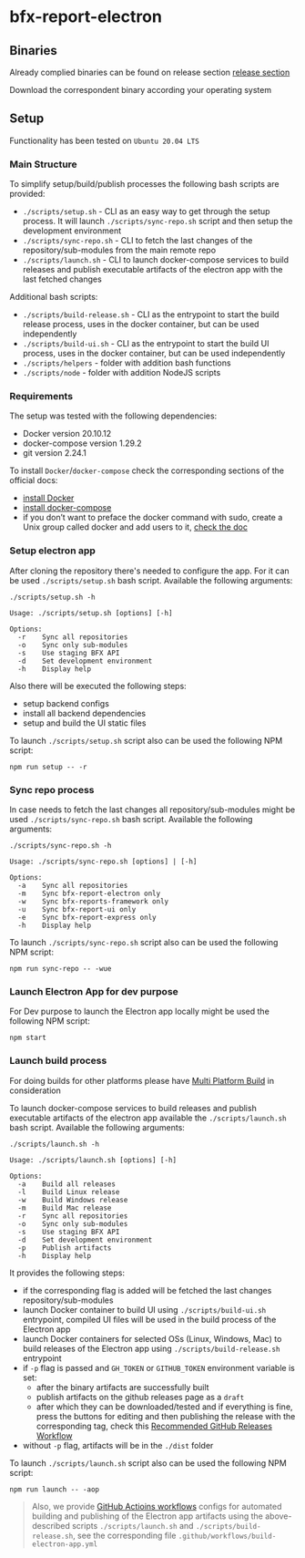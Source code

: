 # bfx-report-electron

## Binaries

Already complied binaries can be found on release section [release section](https://github.com/bitfinexcom/bfx-report-electron/releases)

Download the correspondent binary according your operating system

## Setup

Functionality has been tested on `Ubuntu 20.04 LTS`

### Main Structure

To simplify setup/build/publish processes the following bash scripts are provided:

- `./scripts/setup.sh` - CLI as an easy way to get through the setup process. It will launch `./scripts/sync-repo.sh` script and then setup the development environment
- `./scripts/sync-repo.sh` - CLI to fetch the last changes of the repository/sub-modules from the main remote repo
- `./scripts/launch.sh` - CLI to launch docker-compose services to build releases and publish executable artifacts of the electron app with the last fetched changes

Additional bash scripts:

- `./scripts/build-release.sh` - CLI as the entrypoint to start the build release process, uses in the docker container, but can be used independently
- `./scripts/build-ui.sh` - CLI as the entrypoint to start the build UI process, uses in the docker container, but can be used independently
- `./scripts/helpers` - folder with addition bash functions
- `./scripts/node` - folder with addition NodeJS scripts

### Requirements

The setup was tested with the following dependencies:

- Docker version 20.10.12
- docker-compose version 1.29.2
- git version 2.24.1

To install `Docker`/`docker-compose` check the corresponding sections of the official docs:

- [install Docker](https://docs.docker.com/engine/install)
- [install docker-compose](https://docs.docker.com/compose/install)
- if you don’t want to preface the docker command with sudo, create a Unix group called docker and add users to it, [check the doc](https://docs.docker.com/engine/install/linux-postinstall)

### Setup electron app

After cloning the repository there's needed to configure the app. For it can be used `./scripts/setup.sh` bash script.
Available the following arguments:

```console
./scripts/setup.sh -h

Usage: ./scripts/setup.sh [options] [-h]

Options:
  -r    Sync all repositories
  -o    Sync only sub-modules
  -s    Use staging BFX API
  -d    Set development environment
  -h    Display help
```

Also there will be executed the following steps:

- setup backend configs
- install all backend dependencies
- setup and build the UI static files

To launch `./scripts/setup.sh` script also can be used the following NPM script:

```console
npm run setup -- -r
```

### Sync repo process

In case needs to fetch the last changes all repository/sub-modules might be used `./scripts/sync-repo.sh` bash script.
Available the following arguments:

```console
./scripts/sync-repo.sh -h

Usage: ./scripts/sync-repo.sh [options] | [-h]

Options:
  -a    Sync all repositories
  -m    Sync bfx-report-electron only
  -w    Sync bfx-reports-framework only
  -u    Sync bfx-report-ui only
  -e    Sync bfx-report-express only
  -h    Display help
```

To launch `./scripts/sync-repo.sh` script also can be used the following NPM script:

```console
npm run sync-repo -- -wue
```

### Launch Electron App for dev purpose

For Dev purpose to launch the Electron app locally might be used the following NPM script:

```console
npm start
```

### Launch build process

For doing builds for other platforms please have [Multi Platform Build](https://www.electron.build/multi-platform-build) in consideration

To launch docker-compose services to build releases and publish executable artifacts of the electron app available the `./scripts/launch.sh` bash script.
Available the following arguments:

```console
./scripts/launch.sh -h

Usage: ./scripts/launch.sh [options] [-h]

Options:
  -a    Build all releases
  -l    Build Linux release
  -w    Build Windows release
  -m    Build Mac release
  -r    Sync all repositories
  -o    Sync only sub-modules
  -s    Use staging BFX API
  -d    Set development environment
  -p    Publish artifacts
  -h    Display help
```

It provides the following steps:

- if the corresponding flag is added will be fetched the last changes repository/sub-modules
- launch Docker container to build UI using `./scripts/build-ui.sh` entrypoint, compiled UI files will be used in the build process of the Electron app
- launch Docker containers for selected OSs (Linux, Windows, Mac) to build releases of the Electron app using `./scripts/build-release.sh` entrypoint
- if `-p` flag is passed and `GH_TOKEN` or `GITHUB_TOKEN` environment variable is set:
  - after the binary artifacts are successfully built
  - publish artifacts on the github releases page as a `draft`
  - after which they can be downloaded/tested and if everything is fine, press the buttons for editing and then publishing the release with the corresponding tag, check this [Recommended GitHub Releases Workflow](https://www.electron.build/configuration/publish#recommended-github-releases-workflow)
- without `-p` flag, artifacts will be in the `./dist` folder

To launch `./scripts/launch.sh` script also can be used the following NPM script:

```console
npm run launch -- -aop
```

> Also, we provide [GitHub Actioins workflows](https://docs.github.com/en/actions/using-workflows/about-workflows) configs for automated building and publishing of the Electron app artifacts using the above-described scripts `./scripts/launch.sh` and `./scripts/build-release.sh`, see the corresponding file `.github/workflows/build-electron-app.yml`
